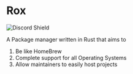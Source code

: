 # Rox

![Discord Shield](https://discordapp.com/api/guilds/1016348223583047691/widget.png?style=shield)

A Package manager written in Rust that aims to
1. Be like HomeBrew
2. Complete support for all Operating Systems
3. Allow maintainers to easily host projects
